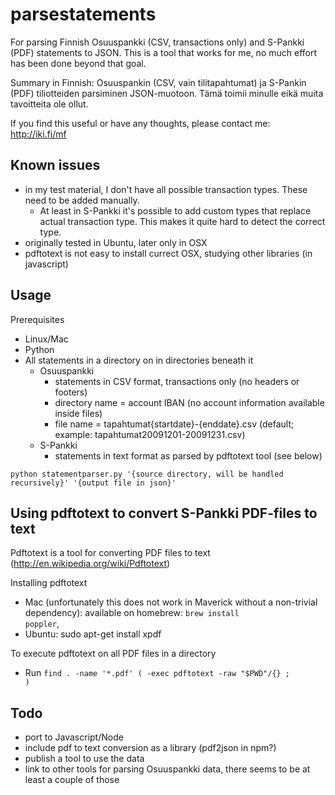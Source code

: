 parsestatements
===============

For parsing Finnish Osuuspankki (CSV, transactions only) and S-Pankki (PDF) statements to JSON. This is a tool that works for me, no much effort has been done beyond that goal.

Summary in Finnish: Osuuspankin (CSV, vain tilitapahtumat) ja S-Pankin (PDF) tiliotteiden parsiminen JSON-muotoon. Tämä toimii minulle eikä muita tavoitteita ole ollut.

If you find this useful or have any thoughts, please contact me: http://iki.fi/mf

Known issues
------------
  * in my test material, I don't have all possible transaction types. These need to be added manually. 
    * At least in S-Pankki it's possible to add custom types that replace actual transaction type. This makes it quite hard to detect the correct type.
  * originally tested in Ubuntu, later only in OSX
  * pdftotext is not easy to install currect OSX, studying other libraries (in javascript)

Usage
-----

Prerequisites
  * Linux/Mac
  * Python
  * All statements in a directory on in directories beneath it
    * Osuuspankki
      * statements in CSV format, transactions only (no headers or footers)
      * directory name = account IBAN (no account information available inside files)
      * file name = tapahtumat{startdate}-{enddate}.csv  (default; example: tapahtumat20091201-20091231.csv)
    * S-Pankki
      * statements in text format as parsed by pdftotext tool (see below)

<code>python statementparser.py '{source directory, will be handled recursively}' '{output file in json}'</code>

Using pdftotext to convert S-Pankki PDF-files to text
-----------------------------------------------------
Pdftotext is a tool for converting PDF files to text (http://en.wikipedia.org/wiki/Pdftotext)

Installing pdftotext 
  * Mac (unfortunately this does not work in Maverick without a non-trivial dependency): available on homebrew: <code>brew install poppler</code>, 
  * Ubuntu: sudo apt-get install xpdf

To execute pdftotext on all PDF files in a directory
  * Run <code>find . -name '*.pdf' \( -exec pdftotext -raw "$PWD"/{} \;  \)</code>

Todo
----
  * port to Javascript/Node
  * include pdf to text conversion as a library (pdf2json in npm?)
  * publish a tool to use the data
  * link to other tools for parsing Osuuspankki data, there seems to be at least a couple of those
